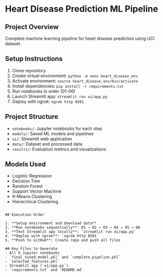 # Heart Disease Prediction ML Pipeline

## Project Overview
Complete machine learning pipeline for heart disease prediction using UCI dataset.

## Setup Instructions
1. Clone repository
2. Create virtual environment: `python -m venv heart_disease_env`
3. Activate environment: `source heart_disease_env/bin/activate`
4. Install dependencies: `pip install -r requirements.txt`
5. Run notebooks in order (01-06)
6. Launch Streamlit app: `streamlit run ui/app.py`
7. Deploy with ngrok: `ngrok http 8501`

## Project Structure
- `notebooks/`: Jupyter notebooks for each step
- `models/`: Saved ML models and pipelines
- `ui/`: Streamlit web application
- `data/`: Dataset and processed data
- `results/`: Evaluation metrics and visualizations

## Models Used
- Logistic Regression
- Decision Tree
- Random Forest
- Support Vector Machine
- K-Means Clustering
- Hierarchical Clustering
```

## Execution Order

1. **Setup environment and download data**
2. **Run notebooks sequentially**: 01 → 02 → 03 → 04 → 05 → 06
3. **Test Streamlit app locally**: `streamlit run ui/app.py`
4. **Deploy with ngrok**: `ngrok http 8501`
5. **Push to GitHub**: Create repo and push all files

## Key Files to Generate
- All 6 Jupyter notebooks
- `final_tuned_model.pkl` and `complete_pipeline.pkl`
- `selected_features.pkl`
- Streamlit app (`ui/app.py`)
- `requirements.txt` and `README.md`
